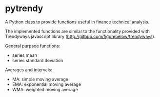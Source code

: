 pytrendy
========

A Python class to provide  functions useful in finance technical analysis.

The implemented functions are similar to the functionality provided with Trendyways javascript library (http://github.com/figurebelow/trendyways).

General purpsoe functions:

* series mean
* series standard deviation

Averages and intervals:

* MA: simple moving average
* EMA: exponential moving average
* WMA: weighted moving average
